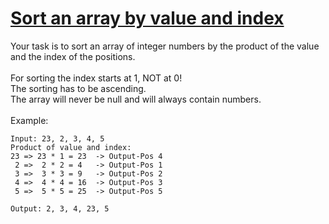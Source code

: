 # [Sort an array by value and index](https://www.codewars.com/kata/sort-an-array-by-value-and-index "https://www.codewars.com/kata/58e0cb3634a3027180000040")

Your task is to sort an array of integer numbers by the product of the value and the index of the positions.
<br><br>
For sorting the index starts at 1, NOT at 0!<br>
The sorting has to be ascending.<br>
The array will never be null and will always contain numbers.
<br><br>
Example:
```
Input: 23, 2, 3, 4, 5
Product of value and index:
23 => 23 * 1 = 23  -> Output-Pos 4
 2 =>  2 * 2 = 4   -> Output-Pos 1
 3 =>  3 * 3 = 9   -> Output-Pos 2
 4 =>  4 * 4 = 16  -> Output-Pos 3
 5 =>  5 * 5 = 25  -> Output-Pos 5

Output: 2, 3, 4, 23, 5
```